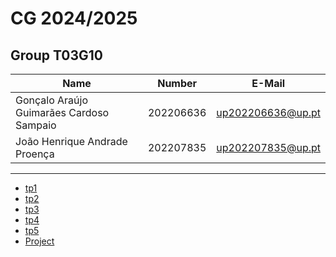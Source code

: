 # CG 2024/2025

## Group T03G10
| Name             | Number    | E-Mail             |
| ---------------- | --------- | ------------------ |
| Gonçalo Araújo Guimarães Cardoso Sampaio | 202206636 | up202206636@up.pt |
| João Henrique Andrade Proença| 202207835 | up202207835@up.pt |

----

  - [tp1](tp1/README.md)
  - [tp2](tp2/README.md)
  - [tp3](tp3/README.md)
  - [tp4](tp4/README.md)
  - [tp5](tp5/README.md)
  - [Project](project/README.md)

